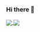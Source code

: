 ### Hi there 👋

<a href="https://github.com/overhash">
  <img align="center" src="https://github-readme-stats-overhash.vercel.app
/api?username=overhash&count_private=true&hide=stars&hide_border=true&show_icons=true&theme=onedark&custom_title=My%20GitHub%20Stats!" />
</a>
<a href="https://github.com/overhash">
  <img align="center" src="https://github-readme-stats-overhash.vercel.app
/api/top-langs/?username=overhash&hide_border=true&layout=compact&count_private=true&hide=stars&show_icons=true&theme=onedark&custom_title=Languages%20I%20Use!" />
</a>


<!--
**OverHash/OverHash** is a ✨ _special_ ✨ repository because its `README.md` (this file) appears on your GitHub profile.

Here are some ideas to get you started:

- 🔭 I’m currently working on ...
- 🌱 I’m currently learning ...
- 👯 I’m looking to collaborate on ...
- 🤔 I’m looking for help with ...
- 💬 Ask me about ...
- 📫 How to reach me: ...
- 😄 Pronouns: ...
- ⚡ Fun fact: ...
-->
